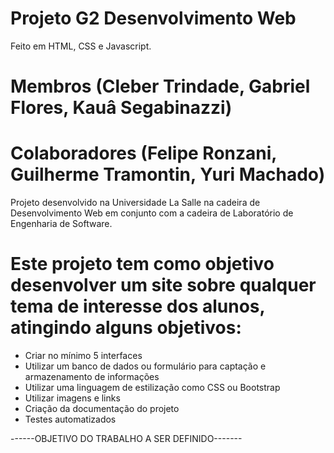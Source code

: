 # Projeto G2 Desenvolvimento Web
Feito em HTML, CSS e Javascript.
# Membros (Cleber Trindade, Gabriel Flores, Kauâ Segabinazzi)
# Colaboradores (Felipe Ronzani, Guilherme Tramontin, Yuri Machado)
Projeto desenvolvido na Universidade La Salle na cadeira de Desenvolvimento Web em conjunto com a cadeira de Laboratório de Engenharia de Software.
# Este projeto tem como objetivo desenvolver um site sobre qualquer tema de interesse dos alunos, atingindo alguns objetivos:

- Criar no mínimo 5 interfaces
- Utilizar um banco de dados ou formulário para captação e armazenamento de informações
- Utilizar uma linguagem de estilização como CSS ou Bootstrap
- Utilizar imagens e links
- Criação da documentação do projeto
- Testes automatizados


------OBJETIVO DO TRABALHO A SER DEFINIDO-------
